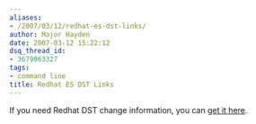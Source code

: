 ```yaml
---
aliases:
- /2007/03/12/redhat-es-dst-links/
author: Major Hayden
date: 2007-03-12 15:22:12
dsq_thread_id:
- 3679063327
tags:
- command line
title: Redhat ES DST Links
---
```


If you need Redhat DST change information, you can [get it here][1].

 [1]: http://kbase.redhat.com/faq/FAQ_80_7909.shtm